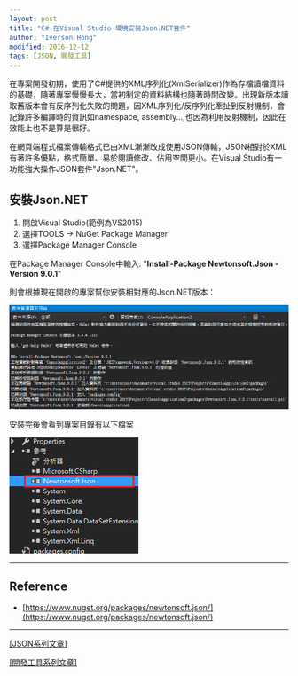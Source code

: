 ```yaml
---
layout: post
title: "C# 在Visual Studio 環境安裝Json.NET套件"
author: "Iverson Hong"
modified: 2016-12-12
tags: [JSON, 開發工具]
---
```


在專案開發初期，使用了C#提供的XML序列化(XmlSerializer)作為存檔讀檔資料的基礎，隨著專案慢慢長大，當初制定的資料結構也隨著時間改變。出現新版本讀取舊版本會有反序列化失敗的問題，因XML序列化/反序列化牽扯到反射機制，會記錄許多編譯時的資訊如namespace, assembly...,也因為利用反射機制，因此在效能上也不是算是很好。

在網頁端程式檔案傳輸格式已由XML漸漸改成使用JSON傳輸，JSON相對於XML有著許多優點，格式簡單、易於閱讀修改、佔用空間更小。在Visual Studio有一功能強大操作JSON套件"Json.NET"。

## 安裝Json.NET ##

1. 開啟Visual Studio(範例為VS2015)
2. 選擇TOOLS -> NuGet Package Manager
3. 選擇Package Manager Console

在Package Manager Console中輸入: "**Install-Package Newtonsoft.Json -Version 9.0.1**"

則會根據現在開啟的專案幫你安裝相對應的Json.NET版本：

![](..\images\postImage\CSharp_Json_Net_Install\001.png)

安裝完後會看到專案目錄有以下檔案

![](..\images\postImage\CSharp_Json_Net_Install\002.png)

----------

## Reference ##

- [https://www.nuget.org/packages/newtonsoft.json/](https://www.nuget.org/packages/newtonsoft.json/)

----------

[[JSON系列文章]](http://yu-qiao-hong.github.io/tags/#JSON)

[[開發工具系列文章]](http://yu-qiao-hong.github.io/tags/#開發工具)